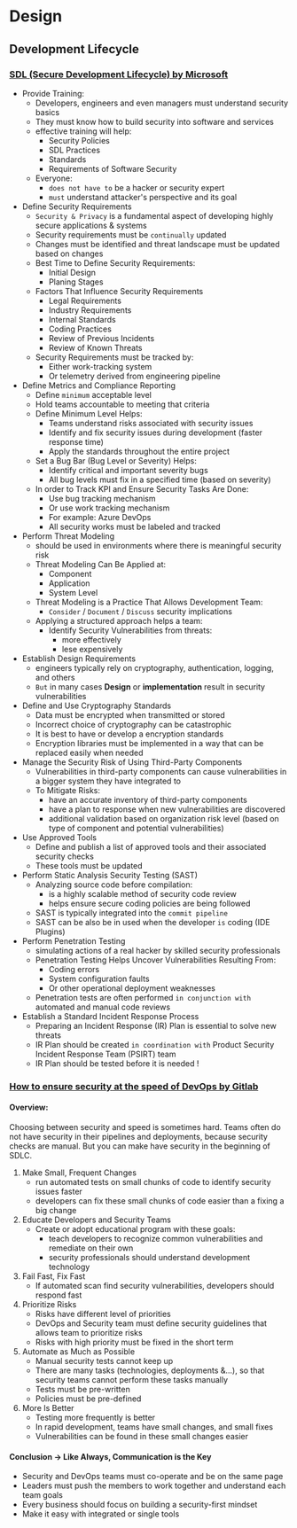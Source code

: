 # Design

## Development Lifecycle

### [SDL (Secure Development Lifecycle) by Microsoft](https://www.microsoft.com/en-us/securityengineering/sdl/practices)

- Provide Training:
  - Developers, engineers and even managers must understand security basics
  - They must know how to build security into software and services
  - effective training will help:
    - Security Policies
    - SDL Practices
    - Standards
    - Requirements of Software Security
  - Everyone:
    - `does not have to` be a hacker or security expert
    - `must` understand attacker's perspective and its goal
- Define Security Requirements
  - `Security & Privacy` is a fundamental aspect of developing highly secure applications & systems
  - Security requirements must be `continually` updated
  - Changes must be identified and threat landscape must be updated based on changes
  - Best Time to Define Security Requirements:
    - Initial Design
    - Planing Stages
  - Factors That Influence Security Requirements
    - Legal Requirements
    - Industry Requirements
    - Internal Standards
    - Coding Practices
    - Review of Previous Incidents
    - Review of Known Threats
  - Security Requirements must be tracked by:
    - Either work-tracking system
    - Or telemetry derived from engineering pipeline
- Define Metrics and Compliance Reporting 
  - Define `minimum` acceptable level
  - Hold teams accountable to meeting that criteria
  - Define Minimum Level Helps:
    - Teams understand risks associated with security issues
    - Identify and fix security issues during development (faster response time)
    - Apply the standards throughout the entire project
  - Set a Bug Bar (Bug Level or Severity) Helps:
    - Identify critical and important severity bugs
    - All bug levels must fix in a specified time (based on severity)
  - In order to Track KPI and Ensure Security Tasks Are Done:
    - Use bug tracking mechanism
    - Or use work tracking mechanism
    - For example: Azure DevOps
    - All security works must be labeled and tracked
- Perform Threat Modeling
  - should be used in environments where there is meaningful security risk
  - Threat Modeling Can Be Applied at:
    - Component
    - Application
    - System Level
  - Threat Modeling is a Practice That Allows Development Team:
    - `Consider` / `Document` / `Discuss` security implications
  - Applying a structured approach helps a team:
    - Identify Security Vulnerabilities from threats:
      - more effectively
      - lese expensively
- Establish Design Requirements
  - engineers typically rely on cryptography, authentication, logging, and others
  - `But` in many cases **Design** or **implementation** result in security vulnerabilities
- Define and Use Cryptography Standards
  - Data must be encrypted when transmitted or stored
  - Incorrect choice of cryptography can be catastrophic
  - It is best to have or develop a encryption standards
  - Encryption libraries must be implemented in a way that can be replaced easily when needed
- Manage the Security Risk of Using Third-Party Components
  - Vulnerabilities in third-party components can cause vulnerabilities in a bigger system they have integrated to
  - To Mitigate Risks:
    - have an accurate inventory of third-party components
    - have a plan to response when new vulnerabilities are discovered
    - additional validation based on organization risk level (based on type of component and potential vulnerabilities)
- Use Approved Tools
  - Define and publish a list of approved tools and their associated security checks
  - These tools must be updated
- Perform Static Analysis Security Testing (SAST)
  - Analyzing source code before compilation:
    - is a highly scalable method of security code review
    - helps ensure secure coding policies are being followed
  - SAST is typically integrated into the `commit pipeline`
  - SAST can be also be in used when the developer `is` coding (IDE Plugins)
- Perform Penetration Testing
  - simulating actions of a real hacker by skilled security professionals
  - Penetration Testing Helps Uncover Vulnerabilities Resulting From:
    - Coding errors
    - System configuration faults
    - Or other operational deployment weaknesses
  - Penetration tests are often performed `in conjunction with` automated and manual code reviews
- Establish a Standard Incident Response Process 
  - Preparing an Incident Response (IR) Plan is essential to solve new threats
  - IR Plan should be created `in coordination with` Product Security Incident Response Team (PSIRT) team
  - IR Plan should be tested before it is needed !

### [How to ensure security at the speed of DevOps by Gitlab](https://about.gitlab.com/blog/2019/10/31/speed-security-devops/)

#### Overview:
Choosing between security and speed is sometimes hard. Teams often do not have security in their pipelines and deployments, because security checks are manual. But you can make have security in the beginning of SDLC.

1. Make Small, Frequent Changes
   - run automated tests on small chunks of code to identify security issues faster
   - developers can fix these small chunks of code easier than a fixing a big change
2. Educate Developers and Security Teams
   -  Create or adopt educational program with these goals:
      - teach developers to recognize common vulnerabilities and remediate on their own
      - security professionals should understand development technology
3. Fail Fast, Fix Fast
   - If automated scan find security vulnerabilities, developers should respond fast
4. Prioritize Risks
   - Risks have different level of priorities
   - DevOps and Security team must define security guidelines that allows team to prioritize risks
   - Risks with high priority must be fixed in the short term
5. Automate as Much as Possible
   - Manual security tests cannot keep up
   - There are many tasks (technologies, deployments &...), so that security teams cannot perform these tasks manually
   - Tests must be pre-written
   - Policies must be pre-defined
6. More Is Better
   - Testing more frequently is better
   - In rapid development, teams have small changes, and small fixes
   - Vulnerabilities can be found in these small changes easier

#### Conclusion -> Like Always, Communication is the Key
- Security and DevOps teams must co-operate and be on the same page
- Leaders must push the members to work together and understand each team goals
- Every business should focus on building a security-first mindset
- Make it easy with integrated or single tools

